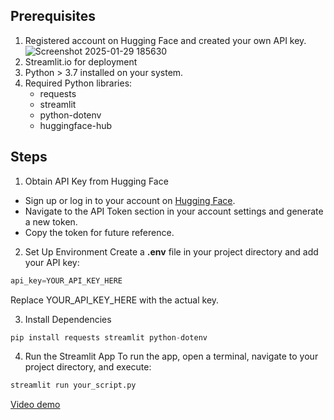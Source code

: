## Prerequisites
1. Registered account on Hugging Face and created your own API key.
![Screenshot 2025-01-29 185630](https://github.com/user-attachments/assets/0823e2da-31e7-4fa1-9629-db1ebd632fc3)
2. Streamlit.io for deployment
3. Python > 3.7 installed on your system.
4. Required Python libraries:
   - requests
   - streamlit
   - python-dotenv
   - huggingface-hub

## Steps
1. Obtain API Key from Hugging Face
- Sign up or log in to your account on [Hugging Face](https://huggingface.co/).
- Navigate to the API Token section in your account settings and generate a new token.
- Copy the token for future reference.

2. Set Up Environment
Create a __.env__ file in your project directory and add your API key:
```python
api_key=YOUR_API_KEY_HERE
```
Replace YOUR_API_KEY_HERE with the actual key.

3. Install Dependencies
```python
pip install requests streamlit python-dotenv
```

4. Run the Streamlit App
To run the app, open a terminal, navigate to your project directory, and execute:
```python
streamlit run your_script.py
```

[Video demo](https://drive.google.com/file/d/1DxHd8e8eQGNn-N7UArtCqcS4GwPmTU7n/view?usp=sharing)
